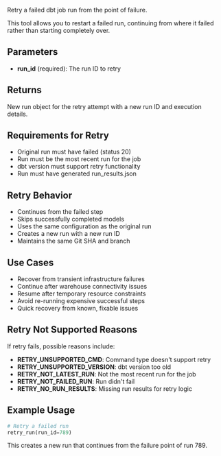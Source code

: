 Retry a failed dbt job run from the point of failure.

This tool allows you to restart a failed run, continuing from where it failed rather than starting completely over.

## Parameters

- **run_id** (required): The run ID to retry

## Returns

New run object for the retry attempt with a new run ID and execution details.

## Requirements for Retry

- Original run must have failed (status 20)
- Run must be the most recent run for the job
- dbt version must support retry functionality
- Run must have generated run_results.json

## Retry Behavior

- Continues from the failed step
- Skips successfully completed models
- Uses the same configuration as the original run
- Creates a new run with a new run ID
- Maintains the same Git SHA and branch

## Use Cases

- Recover from transient infrastructure failures
- Continue after warehouse connectivity issues
- Resume after temporary resource constraints
- Avoid re-running expensive successful steps
- Quick recovery from known, fixable issues

## Retry Not Supported Reasons

If retry fails, possible reasons include:
- **RETRY_UNSUPPORTED_CMD**: Command type doesn't support retry
- **RETRY_UNSUPPORTED_VERSION**: dbt version too old
- **RETRY_NOT_LATEST_RUN**: Not the most recent run for the job
- **RETRY_NOT_FAILED_RUN**: Run didn't fail
- **RETRY_NO_RUN_RESULTS**: Missing run results for retry logic

## Example Usage

```python
# Retry a failed run
retry_run(run_id=789)
```

This creates a new run that continues from the failure point of run 789.
